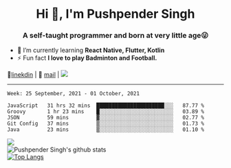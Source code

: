 <h1 align="center">Hi 👋, I'm Pushpender Singh</h1>
<h3 align="center">A self-taught programmer and born at very little age😜</h3>

- 🌱 I’m currently learning **React Native, Flutter, Kotlin**
- ⚡ Fun fact **I love to play Badminton and Football.**

👔[linekdin](https://www.linkedin.com/in/pushpender-singh-240061202/) | 📧 [mail](mailto:pushpendersingh@p2devs.com) | ![](https://komarev.com/ghpvc/?username=pushpender-singh-ap&color=blue)


---

<!--START_SECTION:waka-->
```text
Week: 25 September, 2021 - 01 October, 2021

JavaScript   31 hrs 32 mins  ██████████████████████░░░   87.77 % 
Groovy       1 hr 23 mins    █░░░░░░░░░░░░░░░░░░░░░░░░   03.89 % 
JSON         59 mins         ▓░░░░░░░░░░░░░░░░░░░░░░░░   02.77 % 
Git Config   37 mins         ▒░░░░░░░░░░░░░░░░░░░░░░░░   01.73 % 
Java         23 mins         ▒░░░░░░░░░░░░░░░░░░░░░░░░   01.10 % 
```
<!--END_SECTION:waka-->

<img align="left" src="https://github-readme-streak-stats.herokuapp.com/?user=pushpender-singh-ap&theme=dark" /></br>
![Pushpender Singh's github stats](https://github-readme-stats.vercel.app/api?username=pushpender-singh-ap&show_icons=true&theme=radical&count_private=true)</br>
[![Top Langs](https://github-readme-stats.vercel.app/api/top-langs/?username=pushpender-singh-ap&theme=radical)](https://github.com/pushpender-singh-ap/github-readme-stats)
